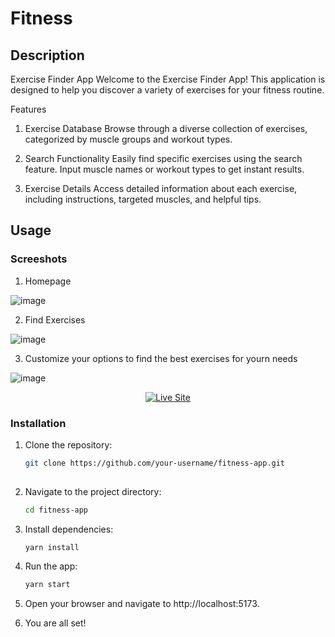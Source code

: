 # Fitness

## Description

Exercise Finder App
Welcome to the Exercise Finder App! This application is designed to help you discover a variety of exercises for your fitness routine.

Features
1. Exercise Database
Browse through a diverse collection of exercises, categorized by muscle groups and workout types.

2. Search Functionality
Easily find specific exercises using the search feature. Input muscle names or workout types to get instant results.

3. Exercise Details
Access detailed information about each exercise, including instructions, targeted muscles, and helpful tips.

## Usage

### Screeshots

1. Homepage

![image](https://github.com/sifes/Fitness-app/assets/131526240/4d1be458-d8f2-453f-8104-ba915103a4ab)

2. Find Exercises

![image](https://github.com/sifes/Fitness-app/assets/131526240/33f7df7d-6a0d-434f-a6ff-0d5b68a85f42)

3. Customize your options to find the best exercises for yourn needs

![image](https://github.com/sifes/Fitness-app/assets/131526240/93c8f412-ad11-4f81-8bed-cda0087fadd9)

<p align="center">
    <a href="https://fitness-8ttidak2f-sifes-projects.vercel.app"><img src="https://img.shields.io/badge/-👉 See Live Site-success?style=for-the-badge"  alt="Live Site" /></a>
</p>

### Installation

1. Clone the repository:
   ```bash
   git clone https://github.com/your-username/fitness-app.git
  
2. Navigate to the project directory:
      ```bash
      cd fitness-app
      
3. Install dependencies:
    ```bash
    yarn install
    
4. Run the app:
    ```bash
    yarn start  

5. Open your browser and navigate to http://localhost:5173.

6. You are all set! 




